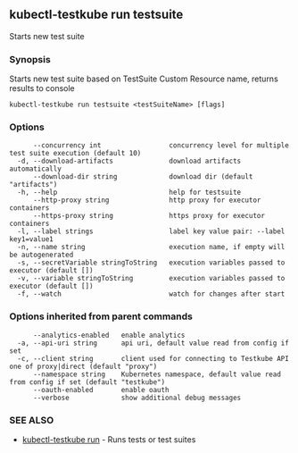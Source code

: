 ## kubectl-testkube run testsuite

Starts new test suite

### Synopsis

Starts new test suite based on TestSuite Custom Resource name, returns results to console

```
kubectl-testkube run testsuite <testSuiteName> [flags]
```

### Options

```
      --concurrency int                 concurrency level for multiple test suite execution (default 10)
  -d, --download-artifacts              download artifacts automatically
      --download-dir string             download dir (default "artifacts")
  -h, --help                            help for testsuite
      --http-proxy string               http proxy for executor containers
      --https-proxy string              https proxy for executor containers
  -l, --label strings                   label key value pair: --label key1=value1
  -n, --name string                     execution name, if empty will be autogenerated
  -s, --secretVariable stringToString   execution variables passed to executor (default [])
  -v, --variable stringToString         execution variables passed to executor (default [])
  -f, --watch                           watch for changes after start
```

### Options inherited from parent commands

```
      --analytics-enabled   enable analytics
  -a, --api-uri string      api uri, default value read from config if set
  -c, --client string       client used for connecting to Testkube API one of proxy|direct (default "proxy")
      --namespace string    Kubernetes namespace, default value read from config if set (default "testkube")
      --oauth-enabled       enable oauth
      --verbose             show additional debug messages
```

### SEE ALSO

* [kubectl-testkube run](kubectl-testkube_run.md)	 - Runs tests or test suites

